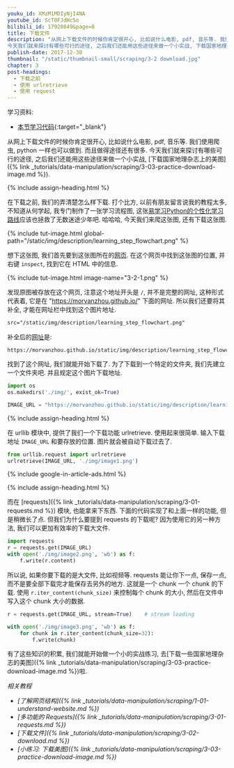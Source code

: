 ```yaml
---
youku_id: XMzM1MDIyNjI4NA
youtube_id: ScT0FJdHc5o
bilibili_id: 17920849&page=8
title: 下载文件
description: "从网上下载文件的时候你肯定很开心, 比如说什么电影, pdf, 音乐等. 我们使用爬虫, python 一样也可以做到. 而且做得途径还有很多.
今天我们就来探讨有哪些可行的途径, 之后我们还能用这些途径来做一个小实战, 下载国家地理杂志上的美图"
publish-date: 2017-12-30
thumbnail: "/static/thumbnail-small/scraping/3-2 download.jpg"
chapter: 3
post-headings:
  - 下载之前
  - 使用 urlretrieve
  - 使用 request
---
```


学习资料:
  * [本节学习代码](https://github.com/MorvanZhou/easy-scraping-tutorial/blob/master/notebook/3-2-download.ipynb){:target="_blank"}

从网上下载文件的时候你肯定很开心, 比如说什么电影, pdf, 音乐等. 我们使用爬虫, python 一样也可以做到. 而且做得途径还有很多.
今天我们就来探讨有哪些可行的途径, 之后我们还能用这些途径来做一个小实战, [下载国家地理杂志上的美图]({% link _tutorials/data-manipulation/scraping/3-03-practice-download-image.md %}).







{% include assign-heading.html %}

在下载之前, 我们的弄清楚怎么样下载. 打个比方, 以前有朋友留言说我的教程太多,
不知道从何学起, 我专门制作了一张学习流程图, 这张[易学习Python的个性化学习路线](/learning-steps/)应该也拯救了无数迷途少年吧.
哈哈哈, 今天我们来爬这张图, 还有下载这张图.

{% include tut-image.html global-path="/static/img/description/learning_step_flowchart.png" %}

想下这张图, 我们首先要到这张图所在的[网页](/learning-steps/). 在这个网页中找到这张图的位置,
并右键 `inspect`, 找到它在 HTML 中的信息.

{% include tut-image.html image-name="3-2-1.png" %}

发现原图被存放在这个网页, 注意这个地址开头是 `/`, 并不是完整的网址, 这种形式代表着, 它是在
"https://morvanzhou.github.io/" 下面的网址. 所以我们还要将其补全, 才能在网址栏中找到这个图片地址.

```html
src="/static/img/description/learning_step_flowchart.png"
```

补全后的[网址](/static/img/description/learning_step_flowchart.png)是:

```
https://morvanzhou.github.io/static/img/description/learning_step_flowchart.png
```

找到了这个网址, 我们就能开始下载了. 为了下载到一个特定的文件夹, 我们先建立一个文件夹吧.
并且规定这个图片下载地址.

```python
import os
os.makedirs('./img/', exist_ok=True)

IMAGE_URL = "https://morvanzhou.github.io/static/img/description/learning_step_flowchart.png"
```





{% include assign-heading.html %}

在 urllib 模块中, 提供了我们一个下载功能 urlretrieve. 使用起来很简单.
输入下载地址 `IMAGE_URL` 和要存放的位置. 图片就会被自动下载过去了.

```python
from urllib.request import urlretrieve
urlretrieve(IMAGE_URL, './img/image1.png')
```

{% include google-in-article-ads.html %}







{% include assign-heading.html %}

而在 [requests]({% link _tutorials/data-manipulation/scraping/3-01-requests.md %}) 模块, 也能拿来下东西.
下面的代码实现了和上面一样的功能, 但是稍微长了点. 但我们为什么要提到 requests 的下载呢? 因为使用它的另一种方法, 我们可以更加有效率的下载大文件.

```python
import requests
r = requests.get(IMAGE_URL)
with open('./img/image2.png', 'wb') as f:
    f.write(r.content)
```

所以说, 如果你要下载的是大文件, 比如视频等. requests 能让你下一点, 保存一点, 而不是要全部下载完才能保存去另外的地方.
这就是一个 chunk 一个 chunk 的下载. 使用 `r.iter_content(chunk_size)` 来控制每个 chunk 的大小, 然后在文件中写入这个 chunk 大小的数据.


```python
r = requests.get(IMAGE_URL, stream=True)    # stream loading

with open('./img/image3.png', 'wb') as f:
    for chunk in r.iter_content(chunk_size=32):
        f.write(chunk)
```


有了这些知识的积累, 我们就能开始做一个小的实战练习, 去[下载一些国家地理杂志的美图]({% link _tutorials/data-manipulation/scraping/3-03-practice-download-image.md %})啦.


*相关教程*

* *[了解网页结构]({% link _tutorials/data-manipulation/scraping/1-01-understand-website.md %})*
* *[多功能的 Requests]({% link _tutorials/data-manipulation/scraping/3-01-requests.md %})*
* *[下载文件]({% link _tutorials/data-manipulation/scraping/3-02-download.md %})*
* *[小练习: 下载美图]({% link _tutorials/data-manipulation/scraping/3-03-practice-download-image.md %})*